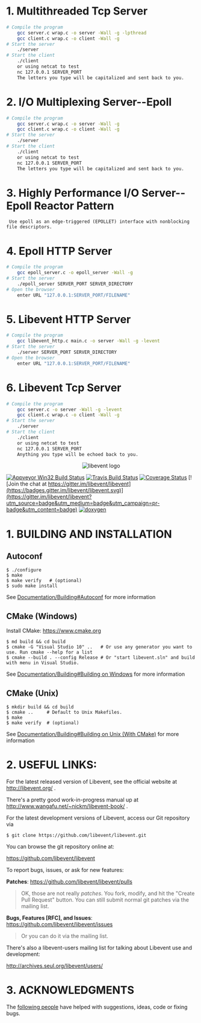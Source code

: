 
# 1. Multithreaded Tcp Server

```bash
# Compile the program
    gcc server.c wrap.c -o server -Wall -g -lpthread
    gcc client.c wrap.c -o client -Wall -g
# Start the server
    ./server
# Start the client
    ./client
    or using netcat to test
    nc 127.0.0.1 SERVER_PORT
    The letters you type will be capitalized and sent back to you.
```

# 2. I/O Multiplexing Server--Epoll

```bash
# Compile the program
    gcc server.c wrap.c -o server -Wall -g
    gcc client.c wrap.c -o client -Wall -g
# Start the server
    ./server
# Start the client
    ./client
    or using netcat to test
    nc 127.0.0.1 SERVER_PORT
    The letters you type will be capitalized and sent back to you.
```

# 3. Highly Performance I/O Server--Epoll Reactor Pattern
     Use epoll as an edge-triggered (EPOLLET) interface with nonblocking file descriptors.

# 4. Epoll HTTP Server

```bash
# Compile the program
    gcc epoll_server.c -o epoll_server -Wall -g 
# Start the server
    ./epoll_server SERVER_PORT SERVER_DIRECTORY
# Open the browser
    enter URL "127.0.0.1:SERVER_PORT/FILENAME" 
```

# 5. Libevent HTTP Server

```bash
# Compile the program
    gcc libevent_http.c main.c -o server -Wall -g -levent 
# Start the server
    ./server SERVER_PORT SERVER_DIRECTORY
# Open the browser
    enter URL "127.0.0.1:SERVER_PORT/FILENAME" 
```

# 6. Libevent Tcp Server

```bash
# Compile the program
    gcc server.c -o server -Wall -g -levent
    gcc client.c wrap.c -o client -Wall -g
# Start the server
    ./server
# Start the client
    ./client
    or using netcat to test
    nc 127.0.0.1 SERVER_PORT
    Anything you type will be echoed back to you.
```

<p align="center">
  <img src="https://libevent.org/libevent3.png" alt="libevent logo"/>
</p>



[![Appveyor Win32 Build Status](https://ci.appveyor.com/api/projects/status/ng3jg0uhy44mp7ik?svg=true)](https://ci.appveyor.com/project/libevent/libevent)
[![Travis Build Status](https://travis-ci.org/libevent/libevent.svg?branch=master)](https://travis-ci.org/libevent/libevent)
[![Coverage Status](https://coveralls.io/repos/github/libevent/libevent/badge.svg)](https://coveralls.io/github/libevent/libevent)
[![Join the chat at https://gitter.im/libevent/libevent](https://badges.gitter.im/libevent/libevent.svg)](https://gitter.im/libevent/libevent?utm_source=badge&utm_medium=badge&utm_campaign=pr-badge&utm_content=badge)
[![doxygen](https://img.shields.io/badge/doxygen-documentation-blue.svg)](https://libevent.org/doc)



# 1. BUILDING AND INSTALLATION

## Autoconf

```
$ ./configure
$ make
$ make verify   # (optional)
$ sudo make install
```

See [Documentation/Building#Autoconf](/Documentation/Building.md#autoconf) for more information

## CMake (Windows)

Install CMake: <https://www.cmake.org>

```
$ md build && cd build
$ cmake -G "Visual Studio 10" ..   # Or use any generator you want to use. Run cmake --help for a list
$ cmake --build . --config Release # Or "start libevent.sln" and build with menu in Visual Studio.
```

See [Documentation/Building#Building on Windows](/Documentation/Building.md#building-on-windows) for more information

## CMake (Unix)

```
$ mkdir build && cd build
$ cmake ..     # Default to Unix Makefiles.
$ make
$ make verify  # (optional)
```

See [Documentation/Building#Building on Unix (With CMake)](/Documentation/Building.md#building-on-unix-cmake) for more information

# 2. USEFUL LINKS:

For the latest released version of Libevent, see the official website at
<http://libevent.org/> .

There's a pretty good work-in-progress manual up at
   <http://www.wangafu.net/~nickm/libevent-book/> .

For the latest development versions of Libevent, access our Git repository
via

```
$ git clone https://github.com/libevent/libevent.git
```

You can browse the git repository online at:

<https://github.com/libevent/libevent>

To report bugs, issues, or ask for new features:

__Patches__: https://github.com/libevent/libevent/pulls
> OK, those are not really _patches_. You fork, modify, and hit the "Create Pull Request" button.
> You can still submit normal git patches via the mailing list.

__Bugs, Features [RFC], and Issues__: https://github.com/libevent/libevent/issues
> Or you can do it via the mailing list.

There's also a libevent-users mailing list for talking about Libevent
use and development: 

<http://archives.seul.org/libevent/users/>

# 3. ACKNOWLEDGMENTS

The [following people](/CONTRIBUTORS.md) have helped with suggestions, ideas,
code or fixing bugs.

